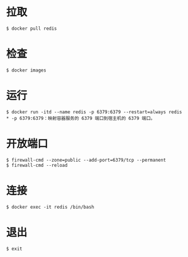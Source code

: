 # 拉取

```
$ docker pull redis
```

# 检查

```
$ docker images
```

# 运行

```
$ docker run -itd --name redis -p 6379:6379 --restart=always redis
* -p 6379:6379：映射容器服务的 6379 端口到宿主机的 6379 端口。
```

# 开放端口

```
$ firewall-cmd --zone=public --add-port=6379/tcp --permanent
$ firewall-cmd --reload
```

# 连接

```
$ docker exec -it redis /bin/bash
```

# 退出

```
$ exit
```
